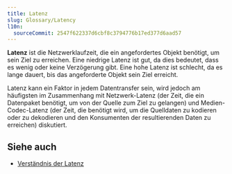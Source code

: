 ```yaml
---
title: Latenz
slug: Glossary/Latency
l10n:
  sourceCommit: 2547f622337d6cbf8c3794776b17ed377d6aad57
---
```


**Latenz** ist die Netzwerklaufzeit, die ein angefordertes Objekt benötigt, um sein Ziel zu erreichen. Eine niedrige Latenz ist gut, da dies bedeutet, dass es wenig oder keine Verzögerung gibt. Eine hohe Latenz ist schlecht, da es lange dauert, bis das angeforderte Objekt sein Ziel erreicht.

Latenz kann ein Faktor in jedem Datentransfer sein, wird jedoch am häufigsten im Zusammenhang mit Netzwerk-Latenz (der Zeit, die ein Datenpaket benötigt, um von der Quelle zum Ziel zu gelangen) und Medien-Codec-Latenz (der Zeit, die benötigt wird, um die Quelldaten zu kodieren oder zu dekodieren und den Konsumenten der resultierenden Daten zu erreichen) diskutiert.

## Siehe auch

- [Verständnis der Latenz](/de/docs/Web/Performance/Guides/Understanding_latency)
